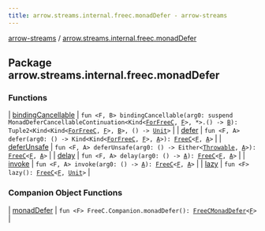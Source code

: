 ```yaml
---
title: arrow.streams.internal.freec.monadDefer - arrow-streams
---
```


[arrow-streams](../index.html) / [arrow.streams.internal.freec.monadDefer](./index.html)

## Package arrow.streams.internal.freec.monadDefer

### Functions

| [bindingCancellable](binding-cancellable.html) | `fun <F, B> bindingCancellable(arg0: suspend MonadDeferCancellableContinuation<Kind<`[`ForFreeC`](../arrow.streams.internal/-for-free-c.html)`, `[`F`](binding-cancellable.html#F)`>, *>.() -> `[`B`](binding-cancellable.html#B)`): Tuple2<Kind<Kind<`[`ForFreeC`](../arrow.streams.internal/-for-free-c.html)`, `[`F`](binding-cancellable.html#F)`>, `[`B`](binding-cancellable.html#B)`>, () -> `[`Unit`](https://kotlinlang.org/api/latest/jvm/stdlib/kotlin/-unit/index.html)`>` |
| [defer](defer.html) | `fun <F, A> defer(arg0: () -> Kind<Kind<`[`ForFreeC`](../arrow.streams.internal/-for-free-c.html)`, `[`F`](defer.html#F)`>, `[`A`](defer.html#A)`>): `[`FreeC`](../arrow.streams.internal/-free-c/index.html)`<`[`F`](defer.html#F)`, `[`A`](defer.html#A)`>` |
| [deferUnsafe](defer-unsafe.html) | `fun <F, A> deferUnsafe(arg0: () -> Either<`[`Throwable`](https://kotlinlang.org/api/latest/jvm/stdlib/kotlin/-throwable/index.html)`, `[`A`](defer-unsafe.html#A)`>): `[`FreeC`](../arrow.streams.internal/-free-c/index.html)`<`[`F`](defer-unsafe.html#F)`, `[`A`](defer-unsafe.html#A)`>` |
| [delay](delay.html) | `fun <F, A> delay(arg0: () -> `[`A`](delay.html#A)`): `[`FreeC`](../arrow.streams.internal/-free-c/index.html)`<`[`F`](delay.html#F)`, `[`A`](delay.html#A)`>` |
| [invoke](invoke.html) | `fun <F, A> invoke(arg0: () -> `[`A`](invoke.html#A)`): `[`FreeC`](../arrow.streams.internal/-free-c/index.html)`<`[`F`](invoke.html#F)`, `[`A`](invoke.html#A)`>` |
| [lazy](lazy.html) | `fun <F> lazy(): `[`FreeC`](../arrow.streams.internal/-free-c/index.html)`<`[`F`](lazy.html#F)`, `[`Unit`](https://kotlinlang.org/api/latest/jvm/stdlib/kotlin/-unit/index.html)`>` |

### Companion Object Functions

| [monadDefer](monad-defer.html) | `fun <F> FreeC.Companion.monadDefer(): `[`FreeCMonadDefer`](../arrow.streams.internal/-free-c-monad-defer/index.html)`<`[`F`](monad-defer.html#F)`>` |

